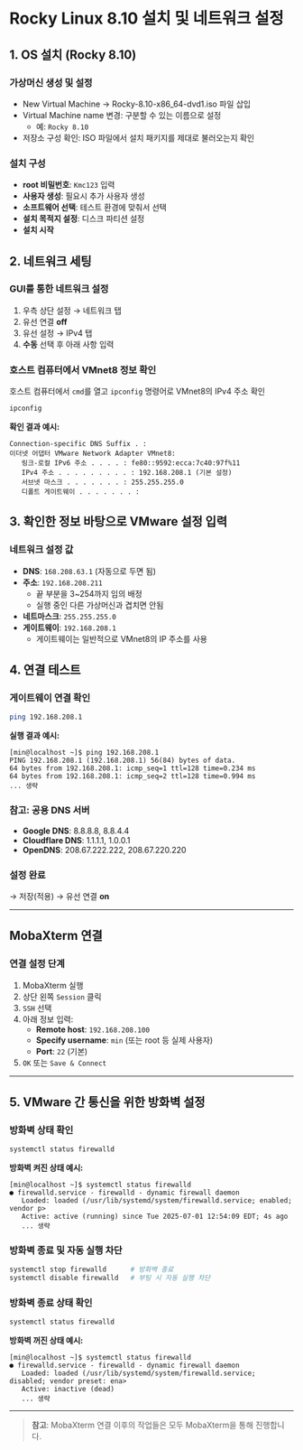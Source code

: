 # Rocky Linux 8.10 설치 및 네트워크 설정

## 1. OS 설치 (Rocky 8.10)

### 가상머신 생성 및 설정
- New Virtual Machine → Rocky-8.10-x86_64-dvd1.iso 파일 삽입
- Virtual Machine name 변경: 구분할 수 있는 이름으로 설정
  - 예: `Rocky 8.10`
- 저장소 구성 확인: ISO 파일에서 설치 패키지를 제대로 불러오는지 확인

### 설치 구성
- **root 비밀번호**: `Kmc123` 입력
- **사용자 생성**: 필요시 추가 사용자 생성
- **소프트웨어 선택**: 테스트 환경에 맞춰서 선택
- **설치 목적지 설정**: 디스크 파티션 설정
- **설치 시작**

## 2. 네트워크 세팅

### GUI를 통한 네트워크 설정
1. 우측 상단 설정 → 네트워크 탭
2. 유선 연결 **off**
3. 유선 설정 → IPv4 탭
4. **수동** 선택 후 아래 사항 입력

### 호스트 컴퓨터에서 VMnet8 정보 확인
호스트 컴퓨터에서 `cmd`를 열고 `ipconfig` 명령어로 VMnet8의 IPv4 주소 확인

```cmd
ipconfig
```

**확인 결과 예시:**
```
Connection-specific DNS Suffix . :
이더넷 어댑터 VMware Network Adapter VMnet8:
   링크-로컬 IPv6 주소 . . . . : fe80::9592:ecca:7c40:97f%11
   IPv4 주소 . . . . . . . . . : 192.168.208.1 (기본 설정)
   서브넷 마스크 . . . . . . . : 255.255.255.0
   디폴트 게이트웨이 . . . . . . . :
```

## 3. 확인한 정보 바탕으로 VMware 설정 입력

### 네트워크 설정 값
- **DNS**: `168.208.63.1` (자동으로 두면 됨)
- **주소**: `192.168.208.211` 
  - 끝 부분을 3~254까지 임의 배정
  - 실행 중인 다른 가상머신과 겹치면 안됨
- **네트마스크**: `255.255.255.0`
- **게이트웨이**: `192.168.208.1`
  - 게이트웨이는 일반적으로 VMnet8의 IP 주소를 사용

## 4. 연결 테스트

### 게이트웨이 연결 확인
```bash
ping 192.168.208.1
```

**실행 결과 예시:**
```
[min@localhost ~]$ ping 192.168.208.1
PING 192.168.208.1 (192.168.208.1) 56(84) bytes of data.
64 bytes from 192.168.208.1: icmp_seq=1 ttl=128 time=0.234 ms
64 bytes from 192.168.208.1: icmp_seq=2 ttl=128 time=0.994 ms
... 생략
```

### 참고: 공용 DNS 서버
- **Google DNS**: 8.8.8.8, 8.8.4.4
- **Cloudflare DNS**: 1.1.1.1, 1.0.0.1
- **OpenDNS**: 208.67.222.222, 208.67.220.220

### 설정 완료
→ 저장(적용) → 유선 연결 **on**

---

## MobaXterm 연결

### 연결 설정 단계
1. MobaXterm 실행
2. 상단 왼쪽 `Session` 클릭
3. `SSH` 선택
4. 아래 정보 입력:
   - **Remote host**: `192.168.208.100`
   - **Specify username**: `min` (또는 root 등 실제 사용자)
   - **Port**: `22` (기본)
5. `OK` 또는 `Save & Connect`

---

## 5. VMware 간 통신을 위한 방화벽 설정

### 방화벽 상태 확인
```bash
systemctl status firewalld
```

**방화벽 켜진 상태 예시:**
```
[min@localhost ~]$ systemctl status firewalld
● firewalld.service - firewalld - dynamic firewall daemon
   Loaded: loaded (/usr/lib/systemd/system/firewalld.service; enabled; vendor p>
   Active: active (running) since Tue 2025-07-01 12:54:09 EDT; 4s ago
   ... 생략
```

### 방화벽 종료 및 자동 실행 차단
```bash
systemctl stop firewalld      # 방화벽 종료
systemctl disable firewalld   # 부팅 시 자동 실행 차단
```

### 방화벽 종료 상태 확인
```bash
systemctl status firewalld
```

**방화벽 꺼진 상태 예시:**
```
[min@localhost ~]$ systemctl status firewalld
● firewalld.service - firewalld - dynamic firewall daemon
   Loaded: loaded (/usr/lib/systemd/system/firewalld.service; disabled; vendor preset: ena>
   Active: inactive (dead)
   ... 생략
```

---

> **참고**: MobaXterm 연결 이후의 작업들은 모두 MobaXterm을 통해 진행합니다.
